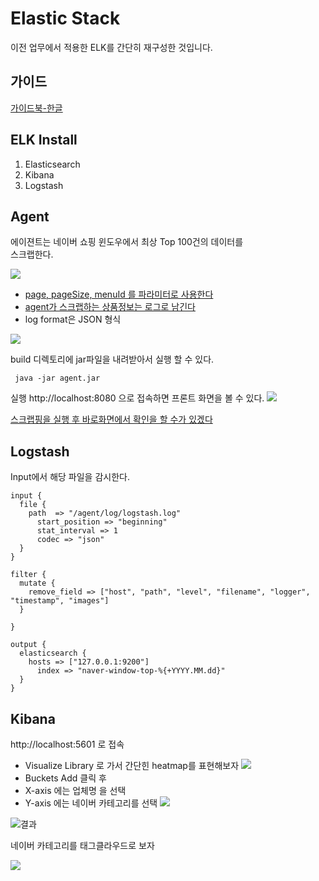 # Elastic Stack

 이전 업무에서 적용한 ELK를 간단히 재구성한 것입니다.

## 가이드

[가이드북-한글](https://esbook.kimjmin.net/)

## ELK Install

1. Elasticsearch
1. Kibana 
1. Logstash


## Agent

에이젼트는 네이버 쇼핑 윈도우에서 최상 Top 100건의 데이터를  
스크랩한다.

![](/images/naver-window.png)

* [page, pageSize, menuId 를 파라미터로 사용한다](request.md)  
* [agent가 스크랩하는 상품정보는 로그로 남긴다](agent-log.md)  
* log format은 JSON 형식


![](/images/elk-map.png)

build 디렉토리에 jar파일을 내려받아서 실행 할 수 있다.

```
 java -jar agent.jar
```
실행 http://localhost:8080 으로 접속하면 프론트 화면을 볼 수 있다.
![](/images/front.png)

[스크랩핑을 실행 후 바로화면에서 확인을 할 수가 있겠다](/images/example.png)

## Logstash

Input에서 해당 파일을 감시한다.

```
input {
  file {
    path  => "/agent/log/logstash.log"
      start_position => "beginning"
      stat_interval => 1
      codec => "json"
  }
}

filter {
  mutate {
    remove_field => ["host", "path", "level", "filename", "logger", "timestamp", "images"]
  }

}

output {
  elasticsearch {
    hosts => ["127.0.0.1:9200"]
      index => "naver-window-top-%{+YYYY.MM.dd}"
  }
}
```

## Kibana

http://localhost:5601 로 접속


* Visualize Library 로 가서 간단힌 heatmap를 표현해보자
![](/images/visual-step1.png)
* Buckets  Add 클릭 후
* X-axis 에는 업체명 을 선택  
* Y-axis 에는 네이버 카테고리를 선택
 ![](/images/bucket-add.png)

![결과](/images/heatmap.png)

네이버 카테고리를 태그클라우드로 보자

![](/images/tag-cloud.png)
